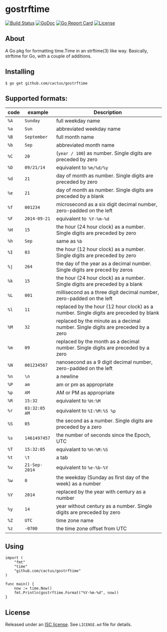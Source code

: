 gostrftime
==========

[![Build Status](https://travis-ci.org/cactus/gostrftime.png?branch=master)][1]
[![GoDoc](https://godoc.org/github.com/cactus/gostrftime?status.png)][2]
[![Go Report Card](https://goreportcard.com/badge/cactus/gostrftime)](https://goreportcard.com/report/cactus/gostrftime)
[![License](https://img.shields.io/github/license/cactus/gostrftime.svg)](https://github.com/cactus/gostrftime/blob/master/LICENSE.md)

## About

A Go pkg for formatting time.Time in an strftime(3) like way.
Basically, strftime for Go, with a couple of additions.


## Installing

    $ go get github.com/cactus/gostrftime

## Supported formats:

| code | example | Description |
| ---- | ------- | --- |
| `%A` | `Sunday` | full weekday name |
| `%a` | `Sun` | abbreviated weekday name |
| `%B` | `September` | full month name |
| `%b` | `Sep` | abbreviated month name |
| `%C` | `20` | (`year / 100`) as number. Single digits are preceded by zero |
| `%D` | `09/21/14` | equivalent to `%m/%d/%y` |
| `%d` | `21` | day of month as number. Single digits are preceded by zero |
| `%e` | `21` | day of month as number. Single digits are preceded by a blank |
| `%f` | `001234` | microsecond as a six digit decimal number, zero-padded on the left |
| `%F` | `2014-09-21` | equivalent to` %Y-%m-%d` |
| `%H` | `15` | the hour (24 hour clock) as a number. Single digits are preceded by zero |
| `%h` | `Sep` | same as `%b` |
| `%I` | `03` | the hour (12 hour clock) as a number. Single digits are preceded by zero |
| `%j` | `264` | the day of the year as a decimal number. Single digits are preced by zeros |
| `%k` | `15` | the hour (24 hour clock) as a number. Single digits are preceded by a blank |
| `%L` | `001` | millisecond as a three digit decimal number, zero-padded on the left |
| `%l` | `11` | replaced by the hour (12 hour clock) as a number. Single digits are preceded by blank |
| `%M` | `32` | replaced by the minute as a decimal number. Single digits are preceded by a zero |
| `%m` | `09` | replaced by the month as a decimal number. Single digits are preceded by a zero |
| `%N` | `001234567` | nanosecond as a 9 digit decimal number, zero-padded on the left |
| `%n` | `\n` | a newline |
| `%P` | `am` | am or pm as appropriate |
| `%p` | `AM` | AM or PM as appropriate |
| `%R` | `15:32` | equivalent to `%H:%M` |
| `%r` | `03:32:05 AM` | equivalent to `%I:%M:%S %p` |
| `%S` | `05` | the second as a number. Single digits are preceded by a zero |
| `%s` | `1461497457` | the number of seconds since the Epoch, UTC |
| `%T` | `15:32:05` | equivalant to `%H:%M:%S` |
| `%t` | `\t` | a tab |
| `%v` | `21-Sep-2014` | equivalent to `%e-%b-%Y` |
| `%w` | `0` |the weekday (Sunday as first day of the week) as a number |
| `%Y` | `2014` | replaced by the year with century as a number |
| `%y` | `14` | year without century as a number. Single digits are preceded by zero |
| `%Z` | `UTC` | time zone name |
| `%z` | `-0700` | the time zone offset from UTC |


## Using


    import (
        "fmt"
        "time"
        "github.com/cactus/gostrftime"
    )

    func main() {
        now := time.Now()
        fmt.Println(gostrftime.Format("%Y-%m-%d", now))
    }


## License

Released under an [ISC license][3]. See `LICENSE.md` file for details.

[1]: https://travis-ci.org/cactus/gostrftime
[2]: https://godoc.org/github.com/cactus/gostrftime
[3]: https://choosealicense.com/licenses/isc/
